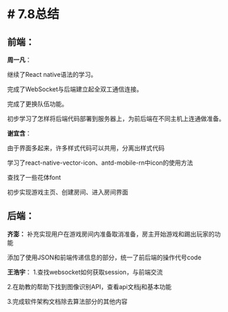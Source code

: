 # # 7.8总结

## 前端：
**周一凡**：

继续了React native语法的学习。

完成了WebSocket与后端建立起全双工通信连接。

完成了更换队伍功能。

初步学习了怎样将后端代码部署到服务器上，为前后端在不同主机上连通做准备。

**谢宜含**：

由于界面多起来，许多样式代码可以共用，分离出样式代码

学习了react-native-vector-icon、antd-mobile-rn中icon的使用方法

查找了一些花体font

初步实现游戏主页、创建房间、进入房间界面

## 后端：
**齐澎：**
补充实现用户在游戏房间内准备取消准备，房主开始游戏和踢出玩家的功能

添加了使用JSON和前端传递信息的部分，统一了前后端的操作代号code

**王浩宇**：
1.查找websocket如何获取session，与前端交流

2.在助教的帮助下找到图像识别API，查看api文档j和基本功能

3.完成软件架构文档除去算法部分的其他内容
